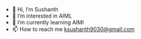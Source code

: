 - 👋 Hi, I’m Sushanth 
- 👀 I’m interested in AIML
- 🌱 I’m currently learning AIMl
- 📫 How to reach me ksushanth9030@gmail.com 

<!---
Sushanth08k/Sushanth08k is a ✨ special ✨ repository because its `README.md` (this file) appears on your GitHub profile.
You can click the Preview link to take a look at your changes.
--->
